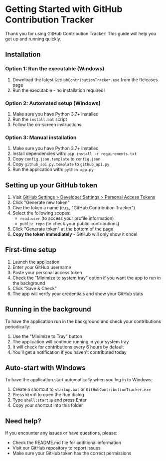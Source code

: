 # Getting Started with GitHub Contribution Tracker

Thank you for using GitHub Contribution Tracker! This guide will help you get up and running quickly.

## Installation

### Option 1: Run the executable (Windows)
1. Download the latest `GitHubContributionTracker.exe` from the Releases page
2. Run the executable - no installation required!

### Option 2: Automated setup (Windows)
1. Make sure you have Python 3.7+ installed
2. Run the `install.bat` script
3. Follow the on-screen instructions

### Option 3: Manual installation
1. Make sure you have Python 3.7+ installed
2. Install dependencies with: `pip install -r requirements.txt`
3. Copy `config.json.template` to `config.json`
4. Copy `github_api.py.template` to `github_api.py`
5. Run the application with: `python app.py`

## Setting up your GitHub token

1. Visit [GitHub Settings > Developer Settings > Personal Access Tokens](https://github.com/settings/tokens)
2. Click "Generate new token"
3. Give the token a name (e.g., "GitHub Contribution Tracker")
4. Select the following scopes:
   - `read:user` (to access your profile information)
   - `public_repo` (to check your public contributions)
5. Click "Generate token" at the bottom of the page
6. **Copy the token immediately** - GitHub will only show it once!

## First-time setup

1. Launch the application
2. Enter your GitHub username
3. Paste your personal access token
4. Check the "Minimize to system tray" option if you want the app to run in the background
5. Click "Save & Check"
6. The app will verify your credentials and show your GitHub stats

## Running in the background

To have the application run in the background and check your contributions periodically:

1. Use the "Minimize to Tray" button
2. The application will continue running in your system tray
3. It will check for contributions every 6 hours by default
4. You'll get a notification if you haven't contributed today

## Auto-start with Windows

To have the application start automatically when you log in to Windows:

1. Create a shortcut to `startup.bat` or `GitHubContributionTracker.exe`
2. Press `Win+R` to open the Run dialog
3. Type `shell:startup` and press Enter
4. Copy your shortcut into this folder

## Need help?

If you encounter any issues or have questions, please:
- Check the README.md file for additional information
- Visit our GitHub repository to report issues
- Make sure your GitHub token has the correct permissions
